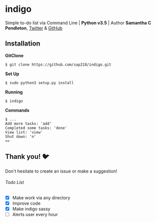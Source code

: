 # indigo
Simple to-do list via Command Line | **Python v3.5** | Author __Samantha C Pendleton__, [Twitter](https://twitter.com/sap218) & [GitHub](https://github.com/sap218)

## Installation

**GitClone**

`$ git clone https://github.com/sap218/indigo.git`

**Set Up**

`$ sudo python3 setup.py install`

**Running**

`$ indigo`

**Commands**

```
$ ...
Add more tasks: 'add'
Completed some tasks: 'done'
View list: 'view'
Shut down: 'n'
>>
```

## Thank you! :bird:

Don't hesitate to create an issue or make a suggestion!

###### Todo List
- [x] Make work via any directory
- [x] Improve code
- [x] Make indigo sassy
- [ ] Alerts user every hour
